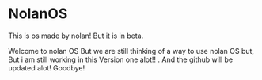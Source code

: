 # NolanOS
This is os made by nolan! But it is in beta.


Welcome to nolan OS 
But we are still thinking of a way to use nolan OS but,
But i am still working in this Version one alot!! . And the github will be updated 
alot! Goodbye!
